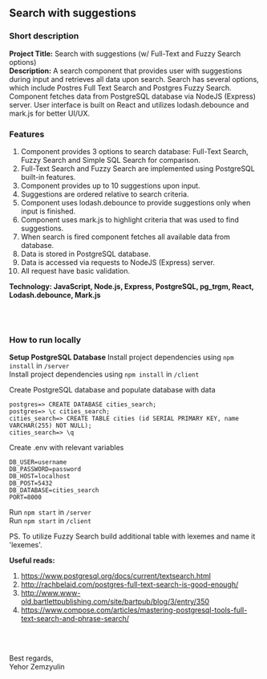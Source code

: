 ## Search with suggestions

### Short description
__Project Title:__ Search with suggestions (w/ Full-Text and Fuzzy Search options)  
__Description:__ A search component that provides user with suggestions during input and retrieves all data upon search. Search has several options, which include Postres Full Text Search and Postgres Fuzzy Search. Component fetches data from PostgreSQL database via NodeJS (Express) server. User interface is built on React and utilizes lodash.debounce and mark.js for better UI/UX.

### Features
1. Component provides 3 options to search database: Full-Text Search, Fuzzy Search and Simple SQL Search for comparison.
2. Full-Text Search and Fuzzy Search are implemented using PostgreSQL built-in features.
3. Component provides up to 10 suggestions upon input.
4. Suggestions are ordered relative to search criteria.
5. Component uses lodash.debounce to provide suggestions only when input is finished.
6. Component uses mark.js to highlight criteria that was used to find suggestions.
7. When search is fired component fetches all available data from database.
8. Data is stored in PostgreSQL database.
9. Data is accessed via requests to NodeJS (Express) server.
10. All request have basic validation.

__Technology: JavaScript, Node.js, Express, PostgreSQL, pg_trgm, React, Lodash.debounce, Mark.js__

<br>
<br>

### How to run locally
__Setup PostgreSQL Database__
Install project dependencies using `npm install` in `/server`  
Install project dependencies using `npm install` in `/client`

Create PostgreSQL database and populate database with data
```
postgres=> CREATE DATABASE cities_search;
postgres=> \c cities_search;
cities_search=> CREATE TABLE cities (id SERIAL PRIMARY KEY, name VARCHAR(255) NOT NULL);
cities_search=> \q
```
Create .env with relevant variables
```
DB_USER=username
DB_PASSWORD=password
DB_HOST=localhost
DB_POST=5432
DB_DATABASE=cities_search
PORT=8000
```

Run `npm start` in `/server`  
Run `npm start` in `/client`

PS. To utilize Fuzzy Search build additional table with lexemes and name it 'lexemes'.

__Useful reads:__
1. https://www.postgresql.org/docs/current/textsearch.html
2. http://rachbelaid.com/postgres-full-text-search-is-good-enough/
3. http://www.www-old.bartlettpublishing.com/site/bartpub/blog/3/entry/350
4. https://www.compose.com/articles/mastering-postgresql-tools-full-text-search-and-phrase-search/


<br>
<br>

Best regards,  
Yehor Zemzyulin
